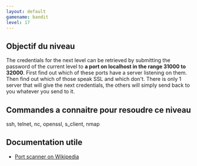 ```yaml
---
layout: default
gamename: bandit
level: 17
---
```

Objectif du niveau
----------
The credentials for the next level can be retrieved by submitting the
password of the current level to **a port on localhost in the range
31000 to 32000**. First find out which of these ports have a server
listening on them. Then find out which of those speak SSL and which
don't. There is only 1 server that will give the next credentials, the
others will simply send back to you whatever you send to it.

Commandes a connaitre pour resoudre ce niveau
-----------------------------------------
ssh, telnet, nc, openssl, s\_client, nmap

Documentation utile
------------------------
- [Port scanner on Wikipedia][]

[Port scanner on Wikipedia]: http://en.wikipedia.org/wiki/Port_scanner
